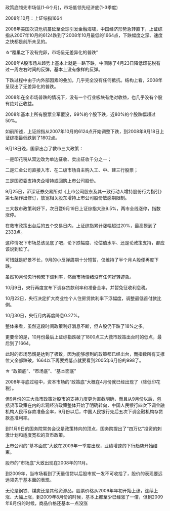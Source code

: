 政策底领先市场低(1-6个月)，市场低领先经济底(1-3季度)


2008年10月：上证综指1664

2008年美国次贷危机蔓延至全球引发金融海啸，中国经济形势急转直下，上证综指从2007年10月的6124跌到了2008年10月最低的1664点，下跌幅度之深、速度之快都是前所未见的。

☆“覆巢之下没有完卵，市场呈无差异化的普跌”

2008年A股市场从趋势上基本上就是一路下跌，中间除了4月23日降低印花税有过一周左右时间的反弹，基本上没有像样的反弹。

下跌过程中由于内外部因素的叠加，几乎完全没有任何抵抗。结构上看，2008年呈现出了无差异化的普跌。

2008年在全市场普跌的情况下，没有一个行业板块有绝对收益，也几乎没有个股有绝对正收益。

2008年基本上所有股票全军覆没，99%的个股下跌，近80%的个股跌幅超过50%。

如前所述，上证综指从2007年10月的6124点开始调整下跌，到2008年9月18日上证综指最低跌到了1802点。

9月18日晚，国家出台了救市三大政策：

一是印花税从双边改为单边征收、卖出征收千分之一；

二是汇金公司直接入市、在二级市场自主购入工、中、建三行股票；

三是国资委支持央企增持或回购上市公司股份。

9月25日，沪深证券交易所对《上市公司股东及其一致行动人增持股份行为指引》第七条作出修订，放宽相关股东增持上市公司股份敏感期限制。

三大救市政策利好下，次日暨9月19日上证综指大涨9.5%，两市全线涨停，指数涨停。

在救市政策出台后的五个交易日内，上证综指累计涨幅超过20%，最高摸到了2333点。

这种情况下市场总该见底了吧，论下跌幅度、论估值水平、还是论政策支持，都应该说到位了。

可惜就是好景不长，9月的小反弹周期十分短暂，仅维持了半个月Ａ股便再度下跌。

虽然10月份央行频繁下调利率，然而市场情绪没有任何好转迹象。

10月9日，央行再度宣布下调存贷款利率和准备金率，并暂免征收利息税。

10月22日，央行决定扩大商业性个人住房贷款利率下浮幅度，调整最低首付款比例。

10月30日，央行月内再度降息0.27%。

整体来看，虽然这段时间政策利好消息不断，但Ａ股仍下跌了18%之多。

更要命的是，10月份最后上证综指跌破了1800点三大救市政策出台时的低点，最后到了1664。

此时的市场恐慌是达到了极致，因为能够想到的政策都已经出台，而指数所有支撑位又全部跌破，1664以下再要找低点就要看到2005年6月份的998了。

☆ “政策底”、“市场底”、“基本面底”

2008年寻底过程中，资本市场的“政策底”大概在4月份就已经出现了（降低印花税）。

但9月份的三大救市政策对股市的支持力度更为直截明确，而且从9月份以后，包括货币政策在内的宏观经济政策整体开始了明确转向，中国人民银行四次下调金融机构人民币存款准备金率，9月份以后，中国人民银行先后五次下调金融机构存贷款基准利率。

到11月9日的国务院常务会议是政策转向的顶点，国务院提出了“四万亿”投资的刺激计划和适度宽松的货币政策。

上市公司的“基本面底”大致在2009年一季度出现，业绩增速的下行趋势开始结束。

股市的“市场底”大致出现在2008年的11月。

到2009年，当市场看到了天量信贷以后股市就一发不可收拾了，股价的表现要远远领先于基本面的表现。

无论是钢铁、煤炭还是其他资源品，股票价格从2009年年初开始上涨，连续上涨、大幅上涨，到2009年8月份的时候，基本上都至少已经涨了一倍，但到2009年8月份的时候，商品价格还基本一点没涨




